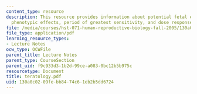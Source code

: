 ```yaml
---
content_type: resource
description: This resource provides information about potential fetal effects, distinctive
  phenotypic effects, period of greatest sensitivity, and dose response relationships.
file: /media/courses/hst-071-human-reproductive-biology-fall-2005/130a0c0209febb8474c61eb2b5dd6724_teratology.pdf
file_type: application/pdf
learning_resource_types:
- Lecture Notes
ocw_type: OCWFile
parent_title: Lecture Notes
parent_type: CourseSection
parent_uid: f9c933d3-1b2d-99ce-a083-0bc12b5b975c
resourcetype: Document
title: teratology.pdf
uid: 130a0c02-09fe-bb84-74c6-1eb2b5dd6724
---
```

